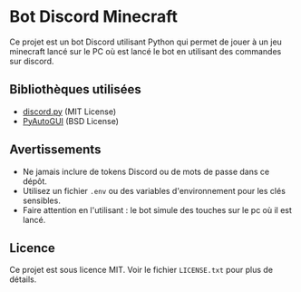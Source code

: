 # Bot Discord Minecraft

Ce projet est un bot Discord utilisant Python qui permet de jouer à un jeu minecraft lancé sur le PC où est lancé le bot en utilisant des commandes sur discord.

## Bibliothèques utilisées

- [discord.py](https://github.com/Rapptz/discord.py) (MIT License)
- [PyAutoGUI](https://github.com/asweigart/pyautogui) (BSD License)

## Avertissements

- Ne jamais inclure de tokens Discord ou de mots de passe dans ce dépôt.
- Utilisez un fichier `.env` ou des variables d'environnement pour les clés sensibles.
- Faire attention en l'utilisant : le bot simule des touches sur le pc où il est lancé.

## Licence

Ce projet est sous licence MIT. Voir le fichier `LICENSE.txt` pour plus de détails.
